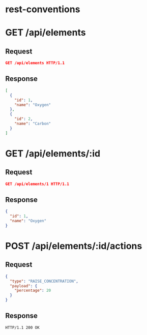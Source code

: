 # rest-conventions

# GET /api/elements
## Request
```json
GET /api/elements HTTP/1.1
```
## Response
```json
[
  {
    "id": 1,
    "name": "Oxygen"
  },
  {
    "id": 2,
    "name": "Carbon"
  }
]
```

# GET /api/elements/:id
## Request
```json
GET /api/elements/1 HTTP/1.1
```
## Response
```json
{
  "id": 1,
  "name": "Oxygen"
}
```

# POST /api/elements/:id/actions
## Request
```json
{
  "type": "RAISE_CONCENTRATION",
  "payload": {
    "percentage": 20
  }
}
```
## Response
```
HTTP/1.1 200 OK
```
